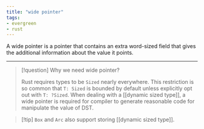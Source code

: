 ```yaml
---
title: "wide pointer"
tags:
- evergreen
- rust
---
```


A wide pointer is a pointer that contains an extra word-sized field that gives the additional information about the value it points. 

---

> [!question] Why we need wide pointer?
> 
> Rust requires types to be `Sized` nearly everywhere. This restriction is so common that `T: Sized` is bounded by default unless explicitly opt out with `T: ?Sized`.
When dealing with a [[dynamic sized type]], a wide pointer is required for compiler to generate reasonable code for manipulate the value of DST.

> [!tip]  `Box` and `Arc` also support storing [[dynamic sized type]].